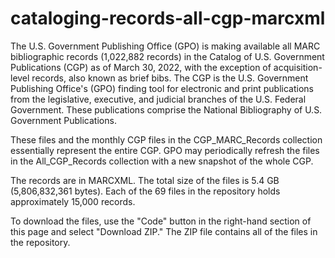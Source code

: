 # cataloging-records-all-cgp-marcxml
The U.S. Government Publishing Office (GPO) is making available all MARC bibliographic records (1,022,882 records) in the Catalog of U.S. Government Publications (CGP) as of March 30, 2022, with the exception of acquisition-level records, also known as brief bibs. The CGP is the U.S. Government Publishing Office's (GPO) finding tool for electronic and print publications from the legislative, executive, and judicial branches of the U.S. Federal Government. These publications comprise the National Bibliography of U.S. Government Publications.  

These files and the monthly CGP files in the CGP_MARC_Records collection essentially represent the entire CGP. GPO may periodically refresh the files in the All_CGP_Records collection with a new snapshot of the whole CGP.

The records are in MARCXML. The total size of the files is 5.4 GB (5,806,832,361 bytes). Each of the 69 files in the repository holds approximately 15,000 records.

To download the files, use the "Code" button in the right-hand section of this page and select "Download ZIP." The ZIP file contains all of the files in the repository.
